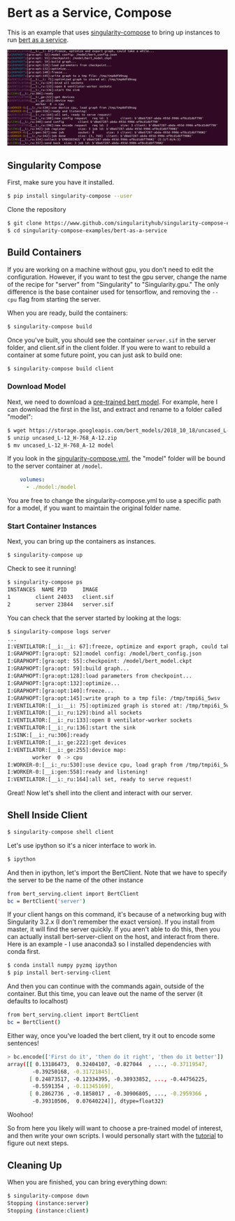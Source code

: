 # Bert as a Service, Compose

This is an example that uses [singularity-compose](https://www.github.com/singularityhub/singularity-compose)
to bring up instances to run [bert as a service](https://github.com/hanxiao/bert-as-service).

![img/bert.png](img/bert.png)

## Singularity Compose

First, make sure you have it installed.

```bash
$ pip install singularity-compose --user
```

Clone the repository

```bash
$ git clone https://www.github.com/singularityhub/singularity-compose-examples
$ cd singularity-compose-examples/bert-as-a-service
```

## Build Containers

If you are working on a machine without gpu, you don't need to edit the configuration.
However, if you want to test the gpu server, change the name of the recipe for "server"
from "Singularity" to "Singularity.gpu." The only difference is the base container used
for tensorflow, and removing the `--cpu` flag from starting the server.

When you are ready, build the containers:

```bash
$ singularity-compose build
```

Once you've built, you should see the container `server.sif` in the server folder,
and client.sif in the client folder. If you were to want to rebuild a container
at some future point, you can just ask to build one:

```bash
$ singularity-compose build client
```

### Download Model

Next, we need to download a [pre-trained bert model](https://github.com/hanxiao/bert-as-service#1-download-a-pre-trained-bert-model). For example, here I can download the first in the list, and extract and rename
to a folder called "model":

```bash
$ wget https://storage.googleapis.com/bert_models/2018_10_18/uncased_L-12_H-768_A-12.zip
$ unzip uncased_L-12_H-768_A-12.zip
$ mv uncased_L-12_H-768_A-12 model
```

If you look in the [singularity-compose.yml](singularity-compose.yml), the "model" folder will be bound to the server container at `/model`.


```yaml
    volumes:
      - ./model:/model
```

You are free to change the singularity-compose.yml to use a specific path for a model, if you
want to maintain the original folder name.

### Start Container Instances

Next, you can bring up the containers as instances.

```bash
$ singularity-compose up
```

Check to see it running!

```bash
$ singularity-compose ps
INSTANCES  NAME PID     IMAGE
1        client	24033	client.sif
2        server	23844	server.sif
```

You can check that the server started by looking at the logs:

```bash
$ singularity-compose logs server 
...
I:VENTILATOR:[__i:__i: 67]:freeze, optimize and export graph, could take a while...
I:GRAPHOPT:[gra:opt: 52]:model config: /model/bert_config.json
I:GRAPHOPT:[gra:opt: 55]:checkpoint: /model/bert_model.ckpt
I:GRAPHOPT:[gra:opt: 59]:build graph...
I:GRAPHOPT:[gra:opt:128]:load parameters from checkpoint...
I:GRAPHOPT:[gra:opt:132]:optimize...
I:GRAPHOPT:[gra:opt:140]:freeze...
I:GRAPHOPT:[gra:opt:145]:write graph to a tmp file: /tmp/tmpi6i_5wsv
I:VENTILATOR:[__i:__i: 75]:optimized graph is stored at: /tmp/tmpi6i_5wsv
I:VENTILATOR:[__i:_ru:129]:bind all sockets
I:VENTILATOR:[__i:_ru:133]:open 8 ventilator-worker sockets
I:VENTILATOR:[__i:_ru:136]:start the sink
I:SINK:[__i:_ru:306]:ready
I:VENTILATOR:[__i:_ge:222]:get devices
I:VENTILATOR:[__i:_ge:255]:device map: 
		worker  0 -> cpu
I:WORKER-0:[__i:_ru:530]:use device cpu, load graph from /tmp/tmpi6i_5wsv
I:WORKER-0:[__i:gen:558]:ready and listening!
I:VENTILATOR:[__i:_ru:164]:all set, ready to serve request!
```

Great! Now let's shell into the client and interact with our server.

## Shell Inside Client

```bash
$ singularity-compose shell client
```

Let's use ipython so it's a nicer interface to work in. 

```bash
$ ipython
```

And then in ipython, let's import the BertClient. Note that we have
to specify the server to be the name of the other instance

```bash
from bert_serving.client import BertClient
bc = BertClient('server')
```

If your client hangs on this command, it's because of a networking bug with
Singularity 3.2.x (I don't remember the exact version). If you install
from master, it will find the server quickly. If you aren't able to do this,
then you can actually install bert-server-client on the host, and interact from
there. Here is an example - I use anaconda3 so I installed dependencies
with conda first.

```bash
$ conda install numpy pyzmq ipython
$ pip install bert-serving-client
```

And then you can continue with the commands again, outside of the container.
But this time, you can leave out the name of the server (it defaults to localhost)


```bash
from bert_serving.client import BertClient
bc = BertClient()
```

Either way, once you've loaded the bert client, try it out to encode some
sentences!

```bash
> bc.encode(['First do it', 'then do it right', 'then do it better'])
array([[ 0.13186473,  0.32404107, -0.827044  , ..., -0.37119547,
        -0.39250168, -0.31721845],
       [ 0.24873517, -0.12334395, -0.38933852, ..., -0.44756225,
        -0.5591354 , -0.11345169],
       [ 0.2862736 , -0.1858017 , -0.30906805, ..., -0.2959366 ,
        -0.39310506,  0.07640224]], dtype=float32)
```

Woohoo!

So from here you likely will want to choose a pre-trained model of interest,
and then write your own scripts. I would personally start with the [tutorial](https://github.com/hanxiao/bert-as-service#book-tutorial) to figure out next steps.

## Cleaning Up

When you are finished, you can bring everything down:

```bash
$ singularity-compose down
Stopping (instance:server)
Stopping (instance:client)
```
